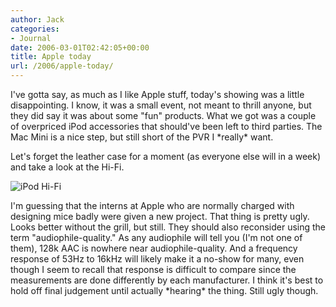```yaml
---
author: Jack
categories:
- Journal
date: 2006-03-01T02:42:05+00:00
title: Apple today
url: /2006/apple-today/
---
```


I've gotta say, as much as I like Apple stuff, today's showing was a little disappointing. I know, it was a small event, not meant to thrill anyone, but they did say it was about some "fun" products. What we got was a couple of overpriced iPod accessories that should've been left to third parties. The Mac Mini is a nice step, but still short of the PVR I \*really\* want. 

Let's forget the leather case for a moment (as everyone else will in a week) and take a look at the Hi-Fi. 


![iPod Hi-Fi][1] 

I'm guessing that the interns at Apple who are normally charged with designing mice badly were given a new project. That thing is pretty ugly. Looks better without the grill, but still. They should also reconsider using the term "audiophile-quality." As any audiophile will tell you (I'm not one of them), 128k AAC is nowhere near audiophile-quality. And a frequency response of 53Hz to 16kHz will likely make it a no-show for many, even though I seem to recall that response is difficult to compare since the measurements are done differently by each manufacturer. I think it's best to hold off final judgement until actually \*hearing\* the thing. Still ugly though.

 [1]: /files/ipodhifi.jpg